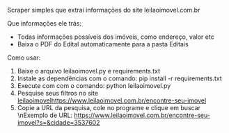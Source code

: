 Scraper simples que extrai informações do site leilaoimovel.com.br

Que informações ele  trás:
- Todas informações possíveis dos imóveis, como endereço, valor etc
- Baixa o PDF do Edital automaticamente para a pasta Editais

Como usar:

1. Baixe o arquivo leilaoimovel.py e requirements.txt
2. Instale as dependências com o comando: pip install -r requirements.txt
3. Execute com com o comando: python leilaoimovel.py
4. Pesquise seus filtros no site [leilaoimovel](https://www.leilaoimovel.com.br/encontre-seu-imovel)https://www.leilaoimovel.com.br/encontre-seu-imovel
5. Copie a URL da pesquisa, cole no programe e clique em buscar
   \nExemplo de URL: https://www.leilaoimovel.com.br/encontre-seu-imovel?s=&cidade=3537602
